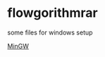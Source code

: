 # flowgorithmrar
some files for windows setup

[MinGW](https://drive.google.com/file/d/1ZR2tm1WKG4b5wSdhMjEPIeBCRi8kAU9O/view?usp=sharing)
